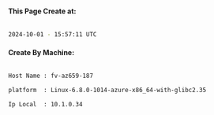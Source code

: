 
   
#### This Page Create at:

```bash

2024-10-01 - 15:57:11 UTC

```

#### Create By Machine:

```bash

Host Name : fv-az659-187

platform  : Linux-6.8.0-1014-azure-x86_64-with-glibc2.35

Ip Local  : 10.1.0.34

```

